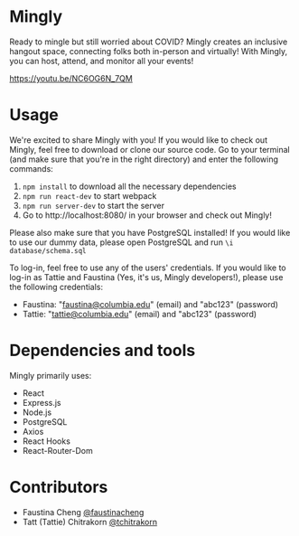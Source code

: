 # Mingly
Ready to mingle but still worried about COVID? Mingly creates an inclusive hangout space, connecting folks both in-person and virtually! With Mingly, you can host, attend, and monitor all your events!

https://youtu.be/NC6OG6N_7QM

# Usage
We're excited to share Mingly with you! If you would like to check out Mingly, feel free to download or clone our source code. Go to your terminal (and make sure that you're in the right directory) and enter the following commands:

1. `npm install` to download all the necessary dependencies
3. `npm run react-dev` to start webpack
4. `npm run server-dev` to start the server
5. Go to http://localhost:8080/ in your browser and check out Mingly!

Please also make sure that you have PostgreSQL installed! If you would like to use our dummy data, please open PostgreSQL and run `\i database/schema.sql`

To log-in, feel free to use any of the users' credentials. If you would like to log-in as Tattie and Faustina (Yes, it's us, Mingly developers!), please use the following credentials:

- Faustina: "faustina@columbia.edu" (email) and "abc123" (password)
- Tattie: "tattie@columbia.edu" (email) and "abc123" (password)

# Dependencies and tools
Mingly primarily uses:
* React
* Express.js
* Node.js
* PostgreSQL
* Axios
* React Hooks
* React-Router-Dom

# Contributors
* Faustina Cheng <a href="https://github.com/faustinacheng">@faustinacheng</a>
* Tatt (Tattie) Chitrakorn <a href="https://github.com/tchitrakorn">@tchitrakorn</a>
